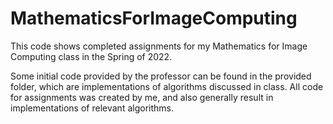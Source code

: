 # MathematicsForImageComputing

This code shows completed assignments for my Mathematics for Image Computing class in the Spring of 2022.

Some initial code provided by the professor can be found in the provided folder, which are implementations of algorithms discussed in class. All code for assignments was created by me, and also generally result in implementations of relevant algorithms.
